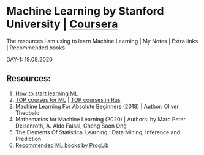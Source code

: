 # Machine Learning by Stanford University | [Coursera](https://www.coursera.org/learn/machine-learning)
The resources I am using to learn Machine Learning | My Notes | Extra links | Recommended books

DAY-1: 19.08.2020

## Resources:
1. [How to start learning ML](https://www.geeksforgeeks.org/how-to-start-learning-machine-learning/)
2. [TOP courses for ML](https://www.learndatasci.com/best-machine-learning-courses) | [TOP courses in Rus](https://pythonist.ru/samye-luchshie-resursy-dlya-izucheniya-ml-i-ai/)
3. Machine Learning For Absolute Beginners (2018) | Author: Oliver Theobald
4. Mathematics for Machine Learning (2020) | Authors: by Marc Peter Deisenroth, A. Aldo Faisal, Cheng Soon Ong
5. The Elements Of Statistical Learning : Data Mining, Inference and Prediction 
6. [Recommended ML books by ProgLib](https://vk.com/wall-54530371_102437)
